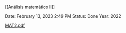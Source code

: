 [[Análisis matemático II]]

Date: February 13, 2023 2:49 PM
Status: Done
Year: 2022

[MAT2.pdf](MAT2.pdf)